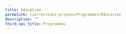 ```yaml
---
title: Education
permalink: /corrections-process/Programmes/Education
description: ""
third_nav_title: Programmes
---
```


